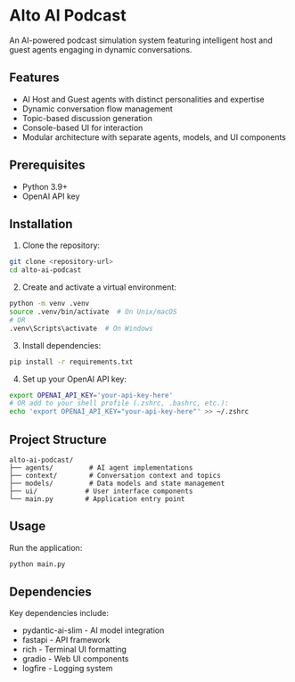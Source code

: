 # Alto AI Podcast

An AI-powered podcast simulation system featuring intelligent host and guest agents engaging in dynamic conversations.

## Features

- AI Host and Guest agents with distinct personalities and expertise
- Dynamic conversation flow management
- Topic-based discussion generation
- Console-based UI for interaction
- Modular architecture with separate agents, models, and UI components

## Prerequisites

- Python 3.9+
- OpenAI API key

## Installation

1. Clone the repository:
```bash
git clone <repository-url>
cd alto-ai-podcast
```

2. Create and activate a virtual environment:
```bash
python -m venv .venv
source .venv/bin/activate  # On Unix/macOS
# OR
.venv\Scripts\activate  # On Windows
```

3. Install dependencies:
```bash
pip install -r requirements.txt
```

4. Set up your OpenAI API key:
```bash
export OPENAI_API_KEY='your-api-key-here'
# OR add to your shell profile (.zshrc, .bashrc, etc.):
echo 'export OPENAI_API_KEY="your-api-key-here"' >> ~/.zshrc
```

## Project Structure

```
alto-ai-podcast/
├── agents/         # AI agent implementations
├── context/        # Conversation context and topics
├── models/         # Data models and state management
├── ui/            # User interface components
└── main.py        # Application entry point
```

## Usage

Run the application:
```bash
python main.py
```

## Dependencies

Key dependencies include:
- pydantic-ai-slim - AI model integration
- fastapi - API framework
- rich - Terminal UI formatting
- gradio - Web UI components
- logfire - Logging system
